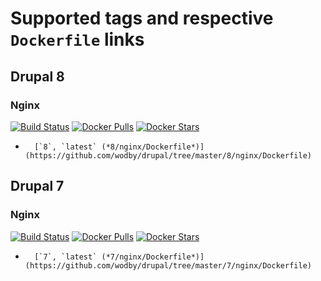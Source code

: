# Supported tags and respective `Dockerfile` links

## Drupal 8

### Nginx

[![Build Status](https://travis-ci.org/wodby/drupal8-nginx.svg?branch=master)](https://travis-ci.org/wodby/drupal8-nginx)
[![Docker Pulls](https://img.shields.io/docker/pulls/wodby/drupal8-nginx.svg)](https://hub.docker.com/r/wodby/drupal8-nginx)
[![Docker Stars](https://img.shields.io/docker/stars/wodby/drupal8-nginx.svg)](https://hub.docker.com/r/wodby/drupal8-nginx)

-       [`8`, `latest` (*8/nginx/Dockerfile*)](https://github.com/wodby/drupal/tree/master/8/nginx/Dockerfile)

## Drupal 7

### Nginx

[![Build Status](https://travis-ci.org/wodby/drupal7-nginx.svg?branch=master)](https://travis-ci.org/wodby/drupal7-nginx)
[![Docker Pulls](https://img.shields.io/docker/pulls/wodby/drupal7-nginx.svg)](https://hub.docker.com/r/wodby/drupal7-nginx)
[![Docker Stars](https://img.shields.io/docker/stars/wodby/drupal7-nginx.svg)](https://hub.docker.com/r/wodby/drupal7-nginx)

-       [`7`, `latest` (*7/nginx/Dockerfile*)](https://github.com/wodby/drupal/tree/master/7/nginx/Dockerfile)
